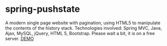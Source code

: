 # spring-pushstate
A modern single page website with pagination, using HTML5  to manipulate the contents of the history stack.
Technologies involved: Spring MVC, Java, Ajax, MySQL, jQuery, HTML 5, Bootstrap. 
Please wait a bit, it is on a free server.
[DEMO ](https://protected-ridge-99870.herokuapp.com)

